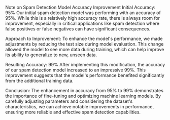 
Note on Spam Detection Model Accuracy Improvement
Initial Accuracy: 95%
Our initial spam detection model was performing with an accuracy of 95%. While this is a relatively high accuracy rate, there is always room for improvement, especially in critical applications like spam detection where false positives or false negatives can have significant consequences.

Approach to Improvement:
To enhance the model's performance, we made adjustments by reducing the test size during model evaluation. This change allowed the model to see more data during training, which can help improve its ability to generalize to new, unseen data.

Resulting Accuracy: 99%
After implementing this modification, the accuracy of our spam detection model increased to an impressive 99%. This improvement suggests that the model's performance benefited significantly from the additional training data.

Conclusion:
The enhancement in accuracy from 95% to 99% demonstrates the importance of fine-tuning and optimizing machine learning models. By carefully adjusting parameters and considering the dataset's characteristics, we can achieve notable improvements in performance, ensuring more reliable and effective spam detection capabilities.
